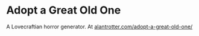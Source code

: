 # Adopt a Great Old One

A Lovecraftian horror generator.
At [alantrotter.com/adopt-a-great-old-one/](https://alantrotter.com/adopt-a-great-old-one/)

